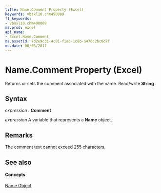 ```yaml
---
title: Name.Comment Property (Excel)
keywords: vbaxl10.chm490089
f1_keywords:
- vbaxl10.chm490089
ms.prod: excel
api_name:
- Excel.Name.Comment
ms.assetid: 7d2e9c31-4c81-f1ae-1c8b-a476c2bc0d7f
ms.date: 06/08/2017
---
```



# Name.Comment Property (Excel)

Returns or sets the comment associated with the name. Read/write **String** .


## Syntax

 _expression_ . **Comment**

 _expression_ A variable that represents a **Name** object.


## Remarks

The comment text cannot exceed 255 characters. 


## See also


#### Concepts


[Name Object](name-object-excel.md)

